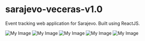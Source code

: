 # sarajevo-veceras-v1.0

Event tracking web application for Sarajevo. Built using ReactJS.

![My Image](images/localhost_3000_events.png)
![My Image](<images/localhost_3000_events(1).png>)
![My Image](<images/localhost_3000_events(2).png>)
![My Image](<images/localhost_3000_events(3).png>)
![My Image](<images/localhost_3000_events(4).png>)
